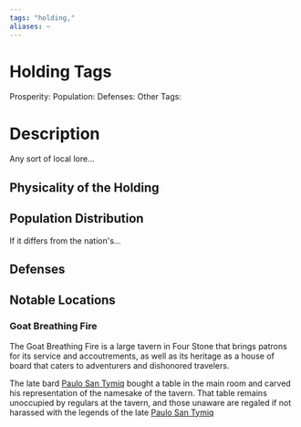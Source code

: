 ```yaml
---
tags: "holding,"
aliases: ~
---
```


# Holding Tags

Prosperity:
Population:
Defenses:
Other Tags:

# Description

Any sort of local lore...

## Physicality of the Holding

## Population Distribution

If it differs from the nation's...

## Defenses

## Notable Locations

### Goat Breathing Fire

The Goat Breathing Fire is a large tavern in Four Stone that brings patrons for its service and accoutrements, as well as its heritage as a house of board that caters to adventurers and dishonored travelers.

The late bard [Paulo San Tymiq](..\..\..\..\..\..\Game%20Notes\NPCs\ala%20Alaturmen\High%20Power\Lorekeeper%20NPCs\Paulo%20San%20Tymiq.md) bought a table in the main room and carved his representation of the namesake of the tavern. That table remains unoccupied by regulars at the tavern, and those unaware are regaled if not harassed with the legends of the late [Paulo San Tymiq](..\..\..\..\..\..\Game%20Notes\NPCs\ala%20Alaturmen\High%20Power\Lorekeeper%20NPCs\Paulo%20San%20Tymiq.md)
